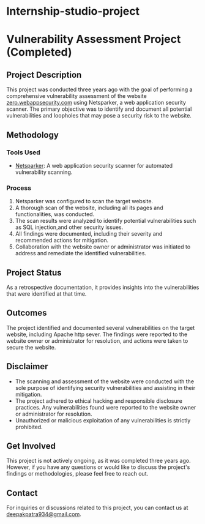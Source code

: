# Internship-studio-project

# Vulnerability Assessment Project (Completed)

## Project Description

This project was conducted three years ago with the goal of performing a comprehensive vulnerability assessment of the website [zero.webappsecurity.com](http://zero.webappsecurity.com/) using Netsparker, a web application security scanner. The primary objective was to identify and document all potential vulnerabilities and loopholes that may pose a security risk to the website.

## Methodology

### Tools Used
- [Netsparker](https://www.netsparker.com/): A web application security scanner for automated vulnerability scanning.

### Process
1. Netsparker was configured to scan the target website.
2. A thorough scan of the website, including all its pages and functionalities, was conducted.
3. The scan results were analyzed to identify potential vulnerabilities such as SQL injection,and other security issues.
4. All findings were documented, including their severity and recommended actions for mitigation.
5. Collaboration with the website owner or administrator was initiated to address and remediate the identified vulnerabilities.

## Project Status

As a retrospective documentation, it provides insights into the vulnerabilities that were identified at that time.

## Outcomes

The project identified and documented several vulnerabilities on the target website, including Apache http sever. The findings were reported to the website owner or administrator for resolution, and actions were taken to secure the website.

## Disclaimer

- The scanning and assessment of the website were conducted with the sole purpose of identifying security vulnerabilities and assisting in their mitigation.
- The project adhered to ethical hacking and responsible disclosure practices. Any vulnerabilities found were reported to the website owner or administrator for resolution.
- Unauthorized or malicious exploitation of any vulnerabilities is strictly prohibited.

## Get Involved

This project is not actively ongoing, as it was completed three years ago. However, if you have any questions or would like to discuss the project's findings or methodologies, please feel free to reach out.

## Contact

For inquiries or discussions related to this project, you can contact us at deepakpatra934@gmail.com.


